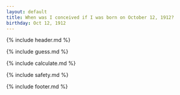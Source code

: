 ```yaml
---
layout: default
title: When was I conceived if I was born on October 12, 1912?
birthday: Oct 12, 1912
---
```


{% include header.md %}

{% include guess.md %}

{% include calculate.md %}

{% include safety.md %}

{% include footer.md %}



